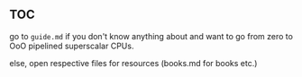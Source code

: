 
## TOC

go to ```guide.md``` if you don't know anything about and want to go from zero to OoO pipelined superscalar CPUs.


else, open respective files for resources (books.md for books etc.)
